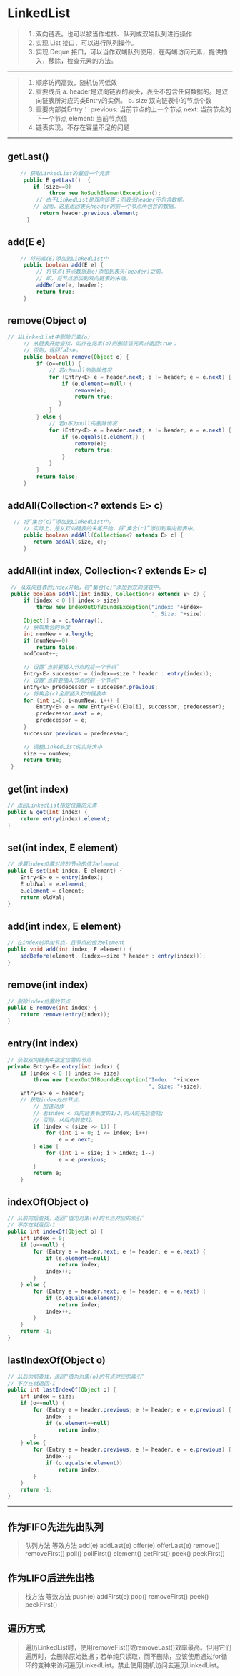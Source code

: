 # LinkedList
> 1. 双向链表。也可以被当作堆栈、队列或双端队列进行操作
> 2. 实现 List 接口，可以进行队列操作。
> 3. 实现 Deque 接口，可以当作双端队列使用，在两端访问元素，提供插入，移除，检查元素的方法。

---
> 1. 顺序访问高效，随机访问低效
> 2. 重要成员
> 	a. header是双向链表的表头，表头不包含任何数据的。是双向链表所对应的类Entry的实例。
>     b. size 双向链表中的节点个数
> 3. 重要内部类Entry：
>     previous: 当前节点的上一个节点
>     next: 当前节点的下一个节点
>     element: 当前节点值
> 4. 链表实现，不存在容量不足的问题

-----
  ## getLast()
```java
	// 获取LinkedList的最后一个元素
     public E getLast()  {
        if (size==0)
             throw new NoSuchElementException();
         // 由于LinkedList是双向链表；而表头header不包含数据。
        // 因而，这里返回表头header的前一个节点所包含的数据。
          return header.previous.element;
      }
```

  ## add(E e)
```java
	// 将元素(E)添加到LinkedList中
     public boolean add(E e) {
         // 将节点(节点数据是e)添加到表头(header)之前。
         // 即，将节点添加到双向链表的末端。
         addBefore(e, header);
         return true;
     }
```

 ## remove(Object o)
```java
// 从LinkedList中删除元素(o)
     // 从链表开始查找，如存在元素(o)则删除该元素并返回true；
     // 否则，返回false。
     public boolean remove(Object o) {
         if (o==null) {
             // 若o为null的删除情况
             for (Entry<E> e = header.next; e != header; e = e.next) {
                 if (e.element==null) {
                     remove(e);
                     return true;
                }
             }
         } else {
             // 若o不为null的删除情况
             for (Entry<E> e = header.next; e != header; e = e.next) {
                 if (o.equals(e.element)) {
                     remove(e);
                     return true;
                 }
             }
         }
         return false;
     }
```

 ## addAll(Collection<? extends E> c)
```java
  // 将“集合(c)”添加到LinkedList中。
     // 实际上，是从双向链表的末尾开始，将“集合(c)”添加到双向链表中。
     public boolean addAll(Collection<? extends E> c) {
        return addAll(size, c);
     }  
```

## addAll(int index, Collection<? extends E> c)
```java
 // 从双向链表的index开始，将“集合(c)”添加到双向链表中。
 public boolean addAll(int index, Collection<? extends E> c) {
     if (index < 0 || index > size)
         throw new IndexOutOfBoundsException("Index: "+index+
                                             ", Size: "+size);
     Object[] a = c.toArray();
     // 获取集合的长度
     int numNew = a.length;
     if (numNew==0)
         return false;
     modCount++;
 
     // 设置“当前要插入节点的后一个节点”
     Entry<E> successor = (index==size ? header : entry(index));
     // 设置“当前要插入节点的前一个节点”
     Entry<E> predecessor = successor.previous;
     // 将集合(c)全部插入双向链表中
     for (int i=0; i<numNew; i++) {
         Entry<E> e = new Entry<E>((E)a[i], successor, predecessor);
         predecessor.next = e;
         predecessor = e;
     }
     successor.previous = predecessor;
 
     // 调整LinkedList的实际大小
     size += numNew;
     return true;
 }
```
## get(int index) 
```java
// 返回LinkedList指定位置的元素
public E get(int index) {
    return entry(index).element;
}
```

## set(int index, E element) 
```java
// 设置index位置对应的节点的值为element
public E set(int index, E element) {
    Entry<E> e = entry(index);
    E oldVal = e.element;
    e.element = element;
    return oldVal;
}
```

 ## add(int index, E element) 
```java
// 在index前添加节点，且节点的值为element
public void add(int index, E element) {
    addBefore(element, (index==size ? header : entry(index)));
}
```

## remove(int index)
```java
// 删除index位置的节点
public E remove(int index) {
    return remove(entry(index));
}
```

## entry(int index)
```java
// 获取双向链表中指定位置的节点
private Entry<E> entry(int index) {
    if (index < 0 || index >= size)
        throw new IndexOutOfBoundsException("Index: "+index+
                                            ", Size: "+size);
    Entry<E> e = header;
    // 获取index处的节点。
    	// 加速动作
        // 若index < 双向链表长度的1/2,则从前先后查找;
        // 否则，从后向前查找。
        if (index < (size >> 1)) {
            for (int i = 0; i <= index; i++)
                e = e.next;
        } else {
            for (int i = size; i > index; i--)
                e = e.previous;
        }
        return e;
    }
```
## indexOf(Object o) 
```java
// 从前向后查找，返回“值为对象(o)的节点对应的索引”
// 不存在就返回-1
public int indexOf(Object o) {
    int index = 0;
    if (o==null) {
        for (Entry e = header.next; e != header; e = e.next) {
            if (e.element==null)
                return index;
            index++;
        }
    } else {
        for (Entry e = header.next; e != header; e = e.next) {
            if (o.equals(e.element))
                return index;
            index++;
        }
    }
    return -1;
}
```

## lastIndexOf(Object o)
```java
// 从后向前查找，返回“值为对象(o)的节点对应的索引”
// 不存在就返回-1
public int lastIndexOf(Object o) {
    int index = size;
    if (o==null) {
        for (Entry e = header.previous; e != header; e = e.previous) {
            index--;
            if (e.element==null)
                return index;
        }
    } else {
        for (Entry e = header.previous; e != header; e = e.previous) {
            index--;
            if (o.equals(e.element))
                return index;
        }
    }
    return -1;
}
```

----
## 作为FIFO先进先出队列
> 队列方法       等效方法
> add(e)        addLast(e)
> offer(e)      offerLast(e)
> remove()      removeFirst()
> poll()        pollFirst()
> element()     getFirst()
> peek()        peekFirst()

## 作为LIFO后进先出栈
> 栈方法        等效方法
> push(e)      addFirst(e)
> pop()        removeFirst()
> peek()       peekFirst()

## 遍历方式
> 遍历LinkedList时，使用removeFist()或removeLast()效率最高。但用它们遍历时，会删除原始数据；若单纯只读取，而不删除，应该使用通过for循环的变种来访问遍历LinkedList。禁止使用随机访问去遍历LinkedList。